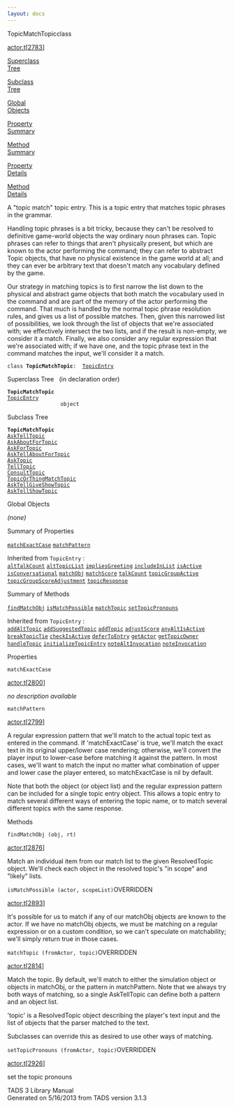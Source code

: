 ```yaml
---
layout: docs
---
```

<span class="title">TopicMatchTopic</span><span class="type">class</span>

[actor.t](../file/actor.t.html)\[[2783](../source/actor.t.html#2783)\]

[Superclass  
Tree](#_SuperClassTree_)

[Subclass  
Tree](#_SubClassTree_)

[Global  
Objects](#_ObjectSummary_)

[Property  
Summary](#_PropSummary_)

[Method  
Summary](#_MethodSummary_)

[Property  
Details](#_Properties_)

[Method  
Details](#_Methods_)



A "topic match" topic entry. This is a topic entry that matches topic
phrases in the grammar.

Handling topic phrases is a bit tricky, because they can't be resolved
to definitive game-world objects the way ordinary noun phrases can.
Topic phrases can refer to things that aren't physically present, but
which are known to the actor performing the command; they can refer to
abstract Topic objects, that have no physical existence in the game
world at all; and they can ever be arbitrary text that doesn't match any
vocabulary defined by the game.

Our strategy in matching topics is to first narrow the list down to the
physical and abstract game objects that both match the vocabulary used
in the command and are part of the memory of the actor performing the
command. That much is handled by the normal topic phrase resolution
rules, and gives us a list of possible matches. Then, given this
narrowed list of possibilities, we look through the list of objects that
we're associated with; we effectively intersect the two lists, and if
the result is non-empty, we consider it a match. Finally, we also
consider any regular expression that we're associated with; if we have
one, and the topic phrase text in the command matches the input, we'll
consider it a match.

`class `**`TopicMatchTopic`**` :   `[`TopicEntry`](../object/TopicEntry.html)



<span id="_SuperClassTree_"></span>



<span class="hdln">Superclass Tree</span>   (in declaration order)



**`TopicMatchTopic`**  
[`TopicEntry`](../object/TopicEntry.html)  
`                 object`  
<span id="_SubClassTree_"></span>



<span class="hdln">Subclass Tree</span>  



**`TopicMatchTopic`**  
[`AskTellTopic`](../object/AskTellTopic.html)  
[`AskAboutForTopic`](../object/AskAboutForTopic.html)  
[`AskForTopic`](../object/AskForTopic.html)  
[`AskTellAboutForTopic`](../object/AskTellAboutForTopic.html)  
[`AskTopic`](../object/AskTopic.html)  
[`TellTopic`](../object/TellTopic.html)  
[`ConsultTopic`](../object/ConsultTopic.html)  
[`TopicOrThingMatchTopic`](../object/TopicOrThingMatchTopic.html)  
[`AskTellGiveShowTopic`](../object/AskTellGiveShowTopic.html)  
[`AskTellShowTopic`](../object/AskTellShowTopic.html)  
<span id="_ObjectSummary_"></span>



<span class="hdln">Global Objects</span>  



*(none)* <span id="_PropSummary_"></span>



<span class="hdln">Summary of Properties</span>  



[`matchExactCase`](#matchExactCase) [`matchPattern`](#matchPattern)

Inherited from `TopicEntry` :  
[`altTalkCount`](../object/TopicEntry.html#altTalkCount) [`altTopicList`](../object/TopicEntry.html#altTopicList) [`impliesGreeting`](../object/TopicEntry.html#impliesGreeting) [`includeInList`](../object/TopicEntry.html#includeInList) [`isActive`](../object/TopicEntry.html#isActive) [`isConversational`](../object/TopicEntry.html#isConversational) [`matchObj`](../object/TopicEntry.html#matchObj) [`matchScore`](../object/TopicEntry.html#matchScore) [`talkCount`](../object/TopicEntry.html#talkCount) [`topicGroupActive`](../object/TopicEntry.html#topicGroupActive) [`topicGroupScoreAdjustment`](../object/TopicEntry.html#topicGroupScoreAdjustment) [`topicResponse`](../object/TopicEntry.html#topicResponse)

<span id="_MethodSummary_"></span>



<span class="hdln">Summary of Methods</span>  



[`findMatchObj`](#findMatchObj) [`isMatchPossible`](#isMatchPossible) [`matchTopic`](#matchTopic) [`setTopicPronouns`](#setTopicPronouns)

Inherited from `TopicEntry` :  
[`addAltTopic`](../object/TopicEntry.html#addAltTopic) [`addSuggestedTopic`](../object/TopicEntry.html#addSuggestedTopic) [`addTopic`](../object/TopicEntry.html#addTopic) [`adjustScore`](../object/TopicEntry.html#adjustScore) [`anyAltIsActive`](../object/TopicEntry.html#anyAltIsActive) [`breakTopicTie`](../object/TopicEntry.html#breakTopicTie) [`checkIsActive`](../object/TopicEntry.html#checkIsActive) [`deferToEntry`](../object/TopicEntry.html#deferToEntry) [`getActor`](../object/TopicEntry.html#getActor) [`getTopicOwner`](../object/TopicEntry.html#getTopicOwner) [`handleTopic`](../object/TopicEntry.html#handleTopic) [`initializeTopicEntry`](../object/TopicEntry.html#initializeTopicEntry) [`noteAltInvocation`](../object/TopicEntry.html#noteAltInvocation) [`noteInvocation`](../object/TopicEntry.html#noteInvocation)

<span id="_Properties_"></span>



<span class="hdln">Properties</span>  



<span id="matchExactCase"></span>

`matchExactCase`

[actor.t](../file/actor.t.html)\[[2800](../source/actor.t.html#2800)\]



*no description available*



<span id="matchPattern"></span>

`matchPattern`

[actor.t](../file/actor.t.html)\[[2799](../source/actor.t.html#2799)\]



A regular expression pattern that we'll match to the actual topic text
as entered in the command. If 'matchExactCase' is true, we'll match the
exact text in its original upper/lower case rendering; otherwise, we'll
convert the player input to lower-case before matching it against the
pattern. In most cases, we'll want to match the input no matter what
combination of upper and lower case the player entered, so
matchExactCase is nil by default.

Note that both the object (or object list) and the regular expression
pattern can be included for a single topic entry object. This allows a
topic entry to match several different ways of entering the topic name,
or to match several different topics with the same response.



<span id="_Methods_"></span>



<span class="hdln">Methods</span>  



<span id="findMatchObj"></span>

`findMatchObj (obj, rt)`

[actor.t](../file/actor.t.html)\[[2876](../source/actor.t.html#2876)\]



Match an individual item from our match list to the given ResolvedTopic
object. We'll check each object in the resolved topic's "in scope" and
"likely" lists.



<span id="isMatchPossible"></span>

`isMatchPossible (actor, scopeList)`<span class="rem">OVERRIDDEN</span>

[actor.t](../file/actor.t.html)\[[2893](../source/actor.t.html#2893)\]



It's possible for us to match if any of our matchObj objects are known
to the actor. If we have no matchObj objects, we must be matching on a
regular expression or on a custom condition, so we can't speculate on
matchability; we'll simply return true in those cases.



<span id="matchTopic"></span>

`matchTopic (fromActor, topic)`<span class="rem">OVERRIDDEN</span>

[actor.t](../file/actor.t.html)\[[2814](../source/actor.t.html#2814)\]



Match the topic. By default, we'll match to either the simulation object
or objects in matchObj, or the pattern in matchPattern. Note that we
always try both ways of matching, so a single AskTellTopic can define
both a pattern and an object list.

'topic' is a ResolvedTopic object describing the player's text input and
the list of objects that the parser matched to the text.

Subclasses can override this as desired to use other ways of matching.



<span id="setTopicPronouns"></span>

`setTopicPronouns (fromActor, topic)`<span class="rem">OVERRIDDEN</span>

[actor.t](../file/actor.t.html)\[[2926](../source/actor.t.html#2926)\]



set the topic pronouns





TADS 3 Library Manual  
Generated on 5/16/2013 from TADS version 3.1.3



